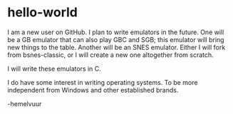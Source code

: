 # hello-world

I am a new user on GitHub. I plan to write emulators in the future. One will be a GB emulator that can also play GBC and SGB; this emulator will bring new things to the table. Another will be an SNES emulator. Either I will fork from bsnes-classic, or I will create a new one altogether from scratch.

I will write these emulators in C.

I do have some interest in writing operating systems. To be more independent from Windows and other established brands.

-hemelvuur

